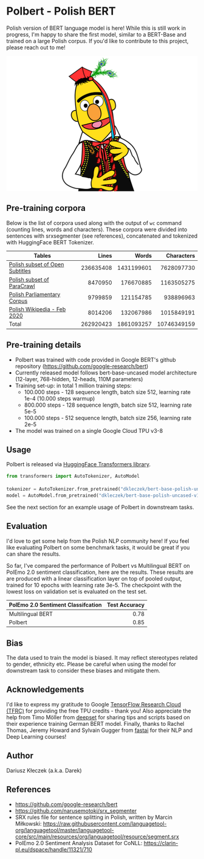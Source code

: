 # Polbert - Polish BERT
Polish version of BERT language model is here! While this is still work in progress, I'm happy to share the first model, similar to a BERT-Base and trained on a large Polish corpus. If you'd like to contribute to this project, please reach out to me!

![PolBERT image](/img/polbert.png)

## Pre-training corpora

Below is the list of corpora used along with the output of `wc` command (counting lines, words and characters). These corpora were divided into sentences with srxsegmenter (see references), concatenated and tokenized with HuggingFace BERT Tokenizer. 

| Tables        | Lines           | Words  | Characters  |
| ------------- |--------------:| -----:| -----:|
| [Polish subset of Open Subtitles](http://opus.nlpl.eu/OpenSubtitles-v2018.php)      | 236635408| 1431199601 | 7628097730 |
| [Polish subset of ParaCrawl](http://opus.nlpl.eu/ParaCrawl.php)     | 8470950      |   176670885 | 1163505275 |
| [Polish Parliamentary Corpus](http://clip.ipipan.waw.pl/PPC) | 9799859      |    121154785 | 938896963 |
| [Polish Wikipedia - Feb 2020](https://dumps.wikimedia.org/plwiki/latest/plwiki-latest-pages-articles.xml.bz2) | 8014206      |    132067986 | 1015849191 |
| Total | 262920423      |    1861093257 | 10746349159 |

## Pre-training details
* Polbert was trained with code provided in Google BERT's github repository (https://github.com/google-research/bert)
* Currently released model follows bert-base-uncased model architecture (12-layer, 768-hidden, 12-heads, 110M parameters)
* Training set-up: in total 1 million training steps: 
    * 100.000 steps - 128 sequence length, batch size 512, learning rate 1e-4 (10.000 steps warmup)
    * 800.000 steps - 128 sequence length, batch size 512, learning rate 5e-5
    * 100.000 steps - 512 sequence length, batch size 256, learning rate 2e-5
* The model was trained on a single Google Cloud TPU v3-8 

## Usage
Polbert is released via [HuggingFace Transformers library](https://huggingface.co/transformers/).
```python
from transformers import AutoTokenizer, AutoModel

tokenizer = AutoTokenizer.from_pretrained("dkleczek/bert-base-polish-uncased-v1")
model = AutoModel.from_pretrained("dkleczek/bert-base-polish-uncased-v1")
```

See the next section for an example usage of Polbert in downstream tasks. 

## Evaluation
I'd love to get some help from the Polish NLP community here! If you feel like evaluating Polbert on some benchmark tasks, it would be great if you can share the results. 

So far, I've compared the performance of Polbert vs Multilingual BERT on PolEmo 2.0 sentiment classification, here are the results. These results are are produced with a linear classification layer on top of pooled output, trained for 10 epochs with learning rate 3e-5. The checkpoint with the lowest loss on validation set is evaluated on the test set. 

| PolEmo 2.0 Sentiment Classifcation | Test Accuracy | 
| ------------- |--------------:|
| Multilingual BERT | 0.78 |
| Polbert | 0.85 |

## Bias
The data used to train the model is biased. It may reflect stereotypes related to gender, ethnicity etc. Please be careful when using the model for downstream task to consider these biases and mitigate them.  

## Acknowledgements
I'd like to express my gratitude to Google [TensorFlow Research Cloud (TFRC)](https://www.tensorflow.org/tfrc) for providing the free TPU credits - thank you! Also appreciate the help from Timo Möller from [deepset](https://deepset.ai) for sharing tips and scripts based on their experience training German BERT model. Finally, thanks to Rachel Thomas, Jeremy Howard and Sylvain Gugger from [fastai](https://www.fast.ai) for their NLP and Deep Learning courses!

## Author
Dariusz Kłeczek (a.k.a. Darek)

## References
* https://github.com/google-research/bert
* https://github.com/narusemotoki/srx_segmenter
* SRX rules file for sentence splitting in Polish, written by Marcin Miłkowski: https://raw.githubusercontent.com/languagetool-org/languagetool/master/languagetool-core/src/main/resources/org/languagetool/resource/segment.srx
* PolEmo 2.0 Sentiment Analysis Dataset for CoNLL: https://clarin-pl.eu/dspace/handle/11321/710

